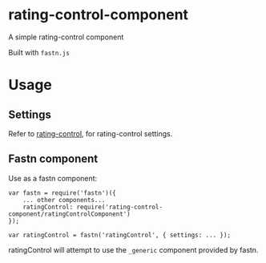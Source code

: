 # rating-control-component

A simple rating-control component

Built with `fastn.js`

# Usage

## Settings

Refer to [rating-control](https://github.com/MauriceButler/rating-control), for rating-control settings.

## Fastn component

Use as a fastn component:

```
var fastn = require('fastn')({
    ... other components...
    ratingControl: require('rating-control-component/ratingControlComponent')
});

var ratingControl = fastn('ratingControl', { settings: ... });
```

ratingControl will attempt to use the `_generic` component provided by fastn.